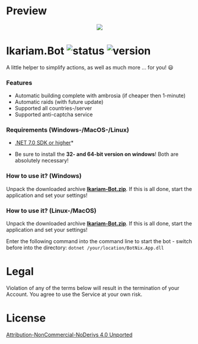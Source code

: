 
# Preview

<p align="center">
  <img src="https://https://gf2.geo.gfsrv.net/cdn1f/c76938fc03c82f22205dc09e19d440.png" />
</p>

# Ikariam.Bot ![status](https://badgen.net/badge/Status/Proof/green) ![version](https://badgen.net/badge/Version/2023.08.01/)

A little helper to simplify actions, as well as much more ... for you! :smiley:

### Features
* Automatic building complete with ambrosia (if cheaper then 1-minute)
* Automatic raids (with future update)
* Supported all countries-/server
* Supported anti-captcha service

### Requirements (Windows-/MacOS-/Linux)

- [.NET 7.0 SDK or higher](https://dotnet.microsoft.com/download)*

* Be sure to install the **32- and 64-bit version on windows**! Both are absolutely necessary!

### How to use it? (Windows)

Unpack the downloaded archive **[Ikariam-Bot.zip](https://github.com/cfHxqA/Ikariam.Bot/raw/master/Ikariam-Bot.zip)**. If this is all done, start the application and set your settings!

### How to use it? (Linux-/MacOS)

Unpack the downloaded archive **[Ikariam-Bot.zip](https://github.com/cfHxqA/Ikariam.Bot/raw/master/Ikariam-Bot.zip)**. If this is all done, start the application and set your settings!

Enter the following command into the command line to start the bot - switch before into the directory:
`dotnet /your/location/BotNix.App.dll`

# Legal

Violation of any of the terms below will result in the termination of your Account. You agree to use the Service at your own risk.

# License

[Attribution-NonCommercial-NoDerivs 4.0 Unported](https://creativecommons.org/licenses/by-nc-nd/4.0/)